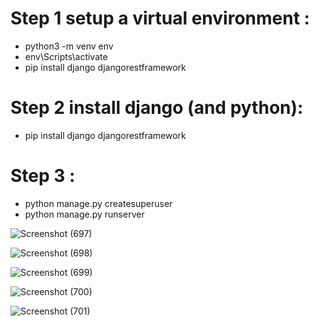 # Step 1 setup a virtual environment :
  - python3 -m venv env
  - env\Scripts\activate
  - pip install django djangorestframework

# Step 2 install django (and python):
  - pip install django djangorestframework

# Step 3 :
  - python manage.py createsuperuser
  - python manage.py runserver

![Screenshot (697)](https://github.com/ajaykumar2004/scalable-payment-processing-python-django/assets/91714785/3c794d66-f0aa-4f0d-8a6a-2ee91726df84)


![Screenshot (698)](https://github.com/ajaykumar2004/scalable-payment-processing-python-django/assets/91714785/ae843f97-3630-4f5b-9ca7-692f3e70a17a)

![Screenshot (699)](https://github.com/ajaykumar2004/scalable-payment-processing-python-django/assets/91714785/caab4e30-49bc-4be9-b819-363b764028cc)

![Screenshot (700)](https://github.com/ajaykumar2004/scalable-payment-processing-python-django/assets/91714785/d9f5a35e-f46e-4c60-8199-22579058d82b)

![Screenshot (701)](https://github.com/ajaykumar2004/scalable-payment-processing-python-django/assets/91714785/371f79e6-3381-4317-a0de-c903807552d3)
